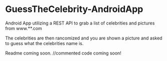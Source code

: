 # GuessTheCelebrity-AndroidApp

Android App utilizing a REST API to grab a list of celebrities and pictures from www.**.com

The celebrities are then rancomized and you are shown a picture and asked to guess what the celebrities name is. 

Readme coming soon. //commented code coming soon!
